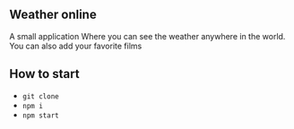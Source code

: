 ## Weather online 
A small application Where you can see the weather anywhere in the world.
You can also add your favorite films

## How to start
* `git clone`
* `npm i`
* `npm start`


